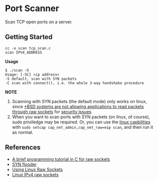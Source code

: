 # Port Scanner

Scan TCP open ports on a server.

## Getting Started

```
cc -o scan tcp_scan.c
scan IPV4_ADDRESS
```

**Usage**

```
$ ./scan -h
Usage: [-SC] <ip address>
-S default, scan with SYN packets
-C scan with connect(), i.e. the whole 3-way handshake procedure
```

**NOTE**

1. Scanning with SYN packets (the default mode) only works on linux, since [*BSD systems are not allowing applications to read packets through raw sockets](https://github.com/isdrupter/busybotnet/blob/master/miscutils/synscan.c#L36) for [security issues](http://squidarth.com/networking/systems/rc/2018/05/28/using-raw-sockets.html#raw-sockets-and-security).
2. When you want to scan ports with SYN packets (on linux, of course), sudo priviledge may be required. Or, you can use the [linux capbilities](http://squidarth.com/networking/systems/rc/2018/05/28/using-raw-sockets.html#the-solution-linux-capabilities) with `sudo setcap cap_net_admin,cap_net_raw=eip scan`, and then run it as normal.

## References

- [A brief programming tutorial in C for raw sockets](http://www.cs.binghamton.edu/~steflik/cs455/rawip.txt)
- [SYN flooder](https://jakash3.wordpress.com/2011/01/21/syn-flooder/)
- [Using Linux Raw Sockets](http://squidarth.com/networking/systems/rc/2018/05/28/using-raw-sockets.html#the-solution-linux-capabilities)
- [Linux IPv4 raw sockets](http://man7.org/linux/man-pages/man7/raw.7.html)

